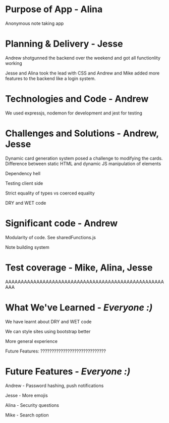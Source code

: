 # Purpose of App - Alina
Anonymous note taking app

# Planning & Delivery - Jesse
Andrew shotgunned the backend over the weekend and got all functionlity working

Jesse and Alina took the lead with CSS and Andrew and Mike added more features to the backend like a login system. 

# Technologies and Code - Andrew
We used expressjs, nodemon for development and jest for testing

# Challenges and Solutions - Andrew, Jesse 
Dynamic card generation system posed a challenge to modifying the cards. Difference between static HTML and dynamic JS manipulation of elements

Dependency hell

Testing client side 

Strict equality of types vs coerced equality

DRY and WET code

# Significant code - Andrew
Modularity of code. See sharedFunctions.js

Note building system

# Test coverage - Mike, Alina, Jesse
AAAAAAAAAAAAAAAAAAAAAAAAAAAAAAAAAAAAAAAAAAAAAAAAAAAAAA

# What We've Learned - *Everyone :)*
We have learnt about DRY and WET code

We can style sites using bootstrap better

More general experience

Future Features: ?????????????????????????????

# Future Features - *Everyone :)*
Andrew - Password hashing, push notifications

Jesse - More emojis

Alina - Security questions

Mike - Search option
